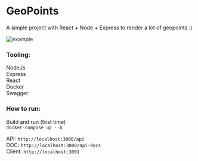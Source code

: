 # GeoPoints
A simple project with React + Node + Express to render a lot of geopoints :)

![example](https://github.com/lesimoes/GeoPoints/blob/master/geopoints.gif)

### Tooling:

NodeJs</br>
Express</br>
React</br>
Docker</br>
Swagger</br>

### How to run:

Build and run (first time) </br>`docker-compose up --b`

API: `http://localhost:3000/api`
</br>
DOC: `http://localhost:3000/api-docs`
</br>
Client: `http://localhost:3001`
</br>
